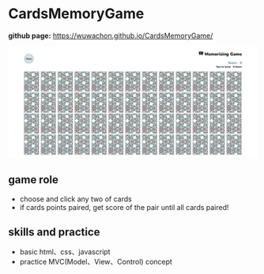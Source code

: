 # CardsMemoryGame

**github page:**
https://wuwachon.github.io/CardsMemoryGame/

![image](./screenshot.png)

## game role

- choose and click any two of cards
- if cards points paired, get score of the pair until all cards paired!

## skills and practice

- basic html、css、javascript
- practice MVC(Model、View、Control) concept
